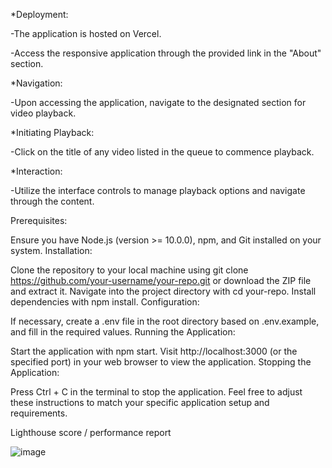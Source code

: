 *Deployment:

-The application is hosted on Vercel.

-Access the responsive application through the provided link in the "About" section.

*Navigation:

-Upon accessing the application, navigate to the designated section for video playback.

*Initiating Playback:

-Click on the title of any video listed in the queue to commence playback.

*Interaction:

-Utilize the interface controls to manage playback options and navigate through the content.


Prerequisites:

Ensure you have Node.js (version >= 10.0.0), npm, and Git installed on your system.
Installation:

Clone the repository to your local machine using git clone https://github.com/your-username/your-repo.git or download the ZIP file and extract it.
Navigate into the project directory with cd your-repo.
Install dependencies with npm install.
Configuration:

If necessary, create a .env file in the root directory based on .env.example, and fill in the required values.
Running the Application:

Start the application with npm start.
Visit http://localhost:3000 (or the specified port) in your web browser to view the application.
Stopping the Application:

Press Ctrl + C in the terminal to stop the application.
Feel free to adjust these instructions to match your specific application setup and requirements.

Lighthouse score / performance report

![image](https://github.com/ketan-paunikar/video-player/assets/91520176/551cfce4-27f7-4bb5-97e0-5285448d1636)
